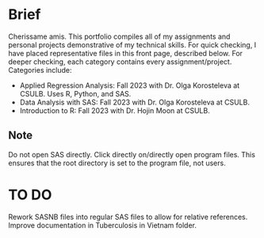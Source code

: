 # Brief
Cherissame amis. This portfolio compiles all of my assignments and personal projects demonstrative of my technical skills. For quick checking, I have placed representative files in this front page, described below. For deeper checking, each category contains every assignment/project. Categories include:

* Applied Regression Analysis: Fall 2023 with Dr. Olga Korosteleva at CSULB. Uses R, Python, and SAS.
* Data Analysis with SAS: Fall 2023 with Dr. Olga Korosteleva at CSULB.
* Introduction to R: Fall 2023 with Dr. Hojin Moon at CSULB.

## Note
Do not open SAS directly. Click directly on/directly open program files. This ensures that the root directory is set to the program file, not users.

# TO DO
Rework SASNB files into regular SAS files to allow for relative references.
Improve documentation in Tuberculosis in Vietnam folder.
